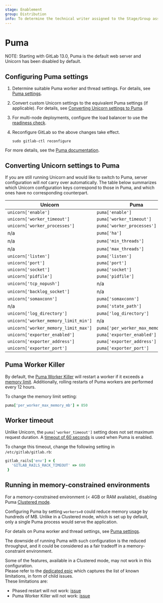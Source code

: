 ```yaml
---
stage: Enablement
group: Distribution
info: To determine the technical writer assigned to the Stage/Group associated with this page, see https://about.gitlab.com/handbook/engineering/ux/technical-writing/#designated-technical-writers
---
```


# Puma

NOTE:
Starting with GitLab 13.0, Puma is the default web server and Unicorn has been
disabled by default.

## Configuring Puma settings

1. Determine suitable Puma worker and thread settings. For details, see [Puma settings](https://docs.gitlab.com/ee/install/requirements.html#puma-settings).
1. Convert custom Unicorn settings to the equivalent Puma settings (if applicable). For details, see [Converting Unicorn settings to Puma](#converting-unicorn-settings-to-puma).
1. For multi-node deployments, configure the load balancer to use the [readiness check](https://docs.gitlab.com/ee/administration/load_balancer.html#readiness-check).
1. Reconfigure GitLab so the above changes take effect.

   ```shell
   sudo gitlab-ctl reconfigure
   ```

For more details, see the [Puma documentation](https://github.com/puma/puma#configuration).

## Converting Unicorn settings to Puma

If you are still running Unicorn and would like to switch to Puma, server configuration
will _not_ carry over automatically. The table below summarizes which Unicorn configuration keys
correspond to those in Puma, and which ones have no corresponding counterpart.

| Unicorn                              | Puma                               |
| ------------------------------------ | ---------------------------------- |
| `unicorn['enable']`                  | `puma['enable']`                   |
| `unicorn['worker_timeout']`          | `puma['worker_timeout']`           |
| `unicorn['worker_processes']`        | `puma['worker_processes']`         |
| n/a                                  | `puma['ha']`                       |
| n/a                                  | `puma['min_threads']`              |
| n/a                                  | `puma['max_threads']`              |
| `unicorn['listen']`                  | `puma['listen']`                   |
| `unicorn['port']`                    | `puma['port']`                     |
| `unicorn['socket']`                  | `puma['socket']`                   |
| `unicorn['pidfile']`                 | `puma['pidfile']`                  |
| `unicorn['tcp_nopush']`              | n/a                                |
| `unicorn['backlog_socket']`          | n/a                                |
| `unicorn['somaxconn']`               | `puma['somaxconn']`                |
| n/a                                  | `puma['state_path']`               |
| `unicorn['log_directory']`           | `puma['log_directory']`            |
| `unicorn['worker_memory_limit_min']` | n/a                                |
| `unicorn['worker_memory_limit_max']` | `puma['per_worker_max_memory_mb']` |
| `unicorn['exporter_enabled']`        | `puma['exporter_enabled']`         |
| `unicorn['exporter_address']`        | `puma['exporter_address']`         |
| `unicorn['exporter_port']`           | `puma['exporter_port']`            |

## Puma Worker Killer

By default, the [Puma Worker Killer](https://github.com/schneems/puma_worker_killer) will restart
a worker if it exceeds a [memory limit](https://gitlab.com/gitlab-org/gitlab/-/blob/master/lib/gitlab/cluster/puma_worker_killer_initializer.rb). Additionally, rolling restarts of
Puma workers are performed every 12 hours.

To change the memory limit setting:

```ruby
puma['per_worker_max_memory_mb'] = 850
```

## Worker timeout

Unlike Unicorn, the `puma['worker_timeout']` setting does not set maximum request duration.
A [timeout of 60 seconds](https://gitlab.com/gitlab-org/gitlab/-/blob/master/config/initializers/rack_timeout.rb)
is used when Puma is enabled.

To change this timeout, change the following setting in `/etc/gitlab/gitlab.rb`:

```ruby
gitlab_rails['env'] = {
   'GITLAB_RAILS_RACK_TIMEOUT' => 600
 }
```

## Running in memory-constrained environments

For a memory-constrained environment (< 4GB or RAM available), disabling Puma [Clustered mode](https://github.com/puma/puma#clustered-mode).   
  
Configuring Puma by setting `workers=0` could reduce memory usage by hundreds of MB.
Unlike in a Clustered mode, which is set up by default, only a single Puma process would serve the application.   
  
For details on Puma worker and thread settings, see [Puma settings](https://docs.gitlab.com/ee/install/requirements.html#puma-settings).
  
The downside of running Puma with such configuration is the reduced throughput, and it could be considered as a fair tradeoff in a memory-constraint environment.   
    
Some of the features, available in a Clustered mode, may not work in this configuration.   
Please refer to the [dedicated epic](https://gitlab.com/groups/gitlab-org/-/epics/5303) which captures the list of known limitations, in form of child issues.   
These limitations are:

- Phased restart will not work: [issue](https://gitlab.com/gitlab-org/gitlab/-/issues/300665)
- Puma Worker Killer will not work: [issue](https://gitlab.com/gitlab-org/gitlab/-/issues/300664)
